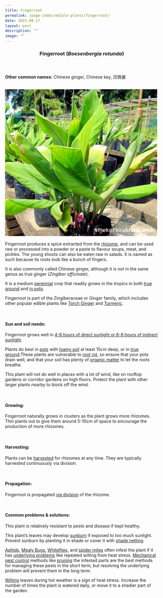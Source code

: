 ```yaml
---
title: Fingerroot
permalink: /page-index/edible-plants/fingerroot/
date: 2023-08-17
layout: post
description: ""
image: ""
---
```

<header>
	<h3>Fingerroot (<em>Boesenbergia rotunda</em>)</h3>
</header>
	
<section>
	<p><strong>Other common names:</strong> Chinese ginger, Chinese key, 凹唇姜</p>
	<br>
</section>

<section>
	<img title="Fingerroot plants. Photo by Flora and Fauna Web." src="/images/Plants/fingerroot.JPG">
		<p>Fingerroot produces a spice extracted from the <a href="/learn-more-about-gardening/glossary/#r">rhizome</a>, and can be used raw or processed into a  powder or a paste to flavour soups, meat, and pickles. The young shoots can also be eaten raw in salads. It is named as such because its roots look like a bunch of fingers.</p>
	<p>It is also commonly called Chinese ginger, although it is not in the same genus as true ginger (<em>Zingiber officinate</em>).</p>
	<p>It is a medium <a href="/learn-more-about-gardening/glossary/#p">perennial</a> crop that readily grows in the tropics in both <a href="/page-index/horticulture-techniques/true-ground">true ground</a> and <a href="/page-index/horticulture-techniques/planting-in-containers">in pots</a>.</p>
	<p>Fingerroot is part of the Zingiberaceae or Ginger family, which includes other popular edible plants like <a href="/page-index/edible-plants/torch-ginger">Torch Ginger</a> and <a href="/page-index/edible-plants/turmeric">Turmeric</a>.</p>       
	<br>
</section>

<section>
	<h4>Sun and soil needs:</h4>
	<p>Fingerroot grows well in <a href="/page-index/horticulture-techniques/gauging-light">4-6 hours of direct sunlight or 6-8 hours of indirect sunlight</a>.</p>
	<p>Plants do best in <a href="/page-index/horticulture-techniques/planting-in-containers/">pots</a> with <a href="/page-index/horticulture-techniques/soil/">loamy soil</a> at least 15cm deep, or in <a href="/page-index/horticulture-techniques/true-ground/">true ground</a>.These plants are vulnerable to <a href="/page-index/plant-problems/root-rot">root rot</a>, so ensure that your pots drain well, and that your soil has plenty of <a href="/page-index/horticulture-techniques/soil-amendments">organic matter</a> to let the roots breathe.</p>
	<p>This plant will not do well in places with a lot of wind, like on rooftop gardens or corridor gardens on high floors. Protect the plant with other larger plants nearby to block off the wind.</p>
	<br>
</section>

<section>
  <h4>Growing:</h4>
	<p>Fingerroot naturally grows in clusters as the plant grows more rhizomes. Thin plants out to give them around 5-10cm of space to encourage the production of more rhizomes.</p>
	<br>
</section>

<section>
	<h4>Harvesting:</h4>
	<p>Plants can be <a href="/page-index/horticulture-techniques/harvesting-hygiene">harvested</a> for rhizomes at any time. They are typically harvested continuously via division.</p>
	<br>
</section>

<section>
	<h4>Propagation:</h4>
	<p>Fingerroot is propagated <a href="/page-index/horticulture-techniques/propagating-by-division">via division</a> of the rhizome.</p>
	<br>
</section>

<section>
	<h4>Common problems &amp; solutions:</h4>
	<p>This plant is relatively resistant to pests and disease if kept healthy.</p>
	<p>This plant’s leaves may develop <a href="/page-index/plant-problems/sunburn/">sunburn</a> if exposed to too much sunlight. Prevent sunburn by planting it in shade or cover it with <a href="/page-index/hardscapes/netting">shade netting</a>.</p>
<p><a href="/page-index/pests/aphids/">Aphids</a>, <a href="/page-index/pests/mealy-bugs/">Mealy Bugs</a>, <a href="/page-index/pests/whiteflies/">Whiteflies</a>, and <a href="/page-index/pests/spider-mites/">spider mites</a> often infest the plant if it has <a href="/learn-more-about-gardening/plant-problems/">underlying problems</a> like repeated wilting from heat stress. <a href="/horticulture-techniques/pest-control/">Mechanical pest control</a> methods like <a href="/page-index/horticulture-techniques/pruning/">pruning</a> the infested parts are the best methods for managing these pests in the short term, but resolving the underlying problem will prevent them in the long term.</p>
		<p><a href="/page-index/plant-problems/wilting">Wilting</a> leaves during hot weather is a sign of heat stress. Increase the number of times the plant is watered daily, or move it to a shadier part of the garden.</p>
	<br>
</section>